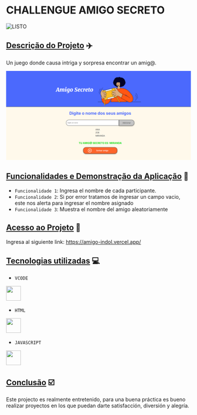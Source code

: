 <h1>CHALLENGUE AMIGO SECRETO</h1>

![LISTO](http://img.shields.io/static/v1?label=STATUS&message=%20LISTO&color=GREEN&style=for-the-badge)


## [Descrição do Projeto](#descrição-do-projeto) ✈️

Un juego donde causa intriga y sorpresa encontrar un amig@.

![AmigoSecreto](https://github.com/AnaFzCz/challenge-amigo-secreto/blob/main/ChallengueAmigoSecreto.png)

## [Funcionalidades e Demonstração da Aplicação](#tecnologias-utilizadas) 🔨

- `Funcionalidade 1`: Ingresa el nombre de cada participante.
- `Funcionalidade 2`: Si por error tratamos de ingresar un campo vacio, este nos alerta para ingresar el nombre asignado
- `Funcionalidade 3`: Muestra el nombre del amigo aleatoriamente

## [Acesso ao Projeto](#acesso) 🚪

  Ingresa al siguiente link: https://amigo-indol.vercel.app/

  
## [Tecnologias utilizadas](#tecnologias-utilizadas) 💻

- ``VCODE``
  
<img src="https://cdn.jsdelivr.net/gh/devicons/devicon@latest/icons/vscode/vscode-original.svg" width="40" height="40"/>
          
- ``HTML``
  
<img src="https://cdn.jsdelivr.net/gh/devicons/devicon@latest/icons/html5/html5-original-wordmark.svg" width="40" height="40" />
          
- ``JAVASCRIPT``

<img src="https://cdn.jsdelivr.net/gh/devicons/devicon@latest/icons/javascript/javascript-original.svg" width="40" height="40" />
          

## [Conclusão](#conclusão)  ☑️

Este projecto es realmente entretenido, para una buena práctica es bueno realizar proyectos en los que puedan darte satisfacción, diversión y alegría.

